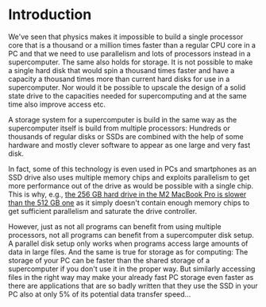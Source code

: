 # Introduction

We've seen that physics makes it impossible to build a single processor core
that is a thousand or a million times faster than a regular CPU core in a PC and that
we need to use parallelism and lots of processors instead in a supercomputer.
The same also holds for storage. It is not possible to make a single hard disk
that would spin a thousand times faster and have a capacity a thousand times more
than current hard disks for use in a supercomputer. Nor would it be possible to upscale
the design of a solid state drive to the capacities needed for supercomputing and
at the same time also improve access etc.

A storage system for a supercomputer is build in the same way as the supercomputer
itself is build from multiple processors: Hundreds or thousands of regular disks
or SSDs are combined with the help of some hardware and mostly clever software
to appear as one large and very fast disk. 

In fact, some of this technology is even used in PCs and smartphones as an SSD
drive also uses multiple memory chips and exploits parallelism to get more performance
out of the drive as would be possible with a single chip. This is why, e.g.,
[the 256 GB hard drive in the M2 MacBook Pro is slower than the 512 GB one](https://arstechnica.com/gadgets/2022/06/m2-macbook-pros-256gb-ssd-is-only-about-half-as-fast-as-the-m1-versions/)
as it simply doesn't contain enough memory chips to get sufficient parallelism
and saturate the drive controller.

However, just as not all programs can benefit from using multiple processors, not all
programs can benefit from a supercomputer disk setup. A parallel disk setup only
works when programs access large amounts of data in large files.
And the same is true for storage as for computing: The storage of your PC can be
faster than the shared storage of a supercomputer if you don't use it in the proper way.
But similarly accessing files in the right way may make your already fast PC storage
even faster as there are applications that are so badly written that they use the
SSD in your PC also at only 5% of its potential data transfer speed...

